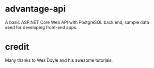 # advantage-api
A basic ASP.NET Core Web API with PostgreSQL back end, sample data seed for developing front-end apps.

# credit
Many thanks to Wes Doyle and his awesome tutorials.
